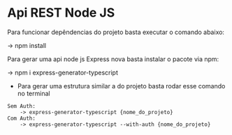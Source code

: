 # Api REST Node JS

Para funcionar depêndencias do projeto basta executar o comando abaixo:

-> npm install

Para gerar uma api node js Express nova basta instalar o pacote via npm:

-> npm i express-generator-typescript
   
   - Para gerar uma estrutura similar a do projeto basta rodar esse comando no terminal
     
    Sem Auth:
        -> express-generator-typescript {nome_do_projeto}
    Com Auth:
        -> express-generator-typescript --with-auth {nome_do_projeto}